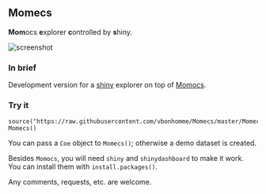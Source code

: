 
## Momecs
**Mom**ocs **e**xplorer **c**ontrolled by **s**hiny.

![screenshot](https://github.com/vbonhomme/Momecs/blob/master/screenshot.jpg)
### In brief

Development version for a [shiny](http://shiny.rstudio.com/) explorer on top of [Momocs](https://github.com/vbonhomme/Momocs/).


### Try it

```
source("https://raw.githubusercontent.com/vbonhomme/Momecs/master/Momecs_function.R")
Momecs()
```

You can pass a `Coe` object to `Momecs()`; otherwise a demo dataset is created.

Besides `Momocs`, you will need `shiny` and `shinydashboard` to make it work. You can install them with `install.packages()`.


Any comments, requests, etc. are welcome.







